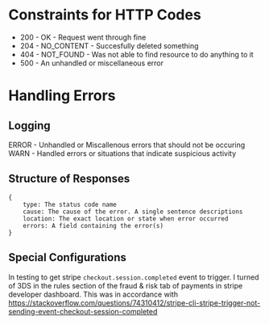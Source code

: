 # Constraints for HTTP Codes

- 200 - OK - Request went through fine
- 204 - NO_CONTENT - Succesfully deleted something
- 404 - NOT_FOUND - Was not able to find resource to do anything to it
- 500 - An unhandled or miscellaneous error

# Handling Errors

## Logging

ERROR - Unhandled or Miscallenous errors that should not be occuring
WARN - Handled errors or situations that indicate suspicious activity

## Structure of Responses

```
{
    type: The status code name
    cause: The cause of the error. A single sentence descriptions
    location: The exact location or state when error occurred
    errors: A field containing the error(s)
}
```

## Special Configurations

In testing to get stripe `checkout.session.completed` event to trigger. I turned of 3DS in the rules section of the fraud & risk tab of payments in stripe developer dashboard. This was in accordance with https://stackoverflow.com/questions/74310412/stripe-cli-stripe-trigger-not-sending-event-checkout-session-completed
